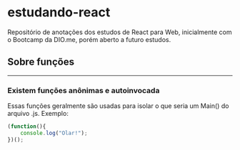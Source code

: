# estudando-react
Repositório de anotações dos estudos de React para Web, inicialmente com o Bootcamp da DIO.me, porém aberto a futuro estudos.



## Sobre funções
---
### Existem funções anônimas e autoinvocada
Essas funções geralmente são usadas para isolar o que seria um Main() do arquivo .js. Exemplo:
```javascript
(function(){
    console.log("Olar!");
})();
```